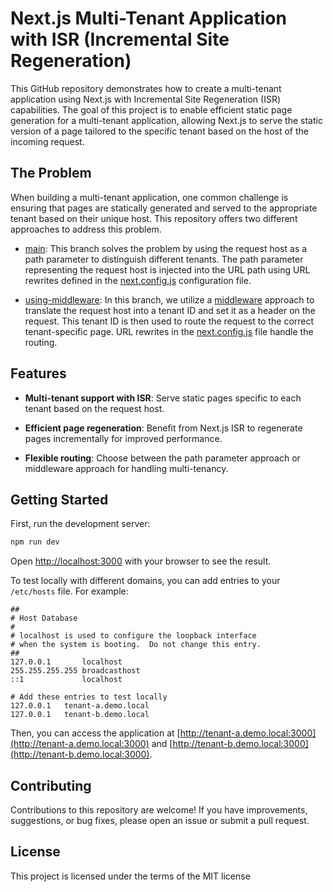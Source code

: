 # Next.js Multi-Tenant Application with ISR (Incremental Site Regeneration)

This GitHub repository demonstrates how to create a multi-tenant application using Next.js with Incremental Site Regeneration (ISR) capabilities. The goal of this project is to enable efficient static page generation for a multi-tenant application, allowing Next.js to serve the static version of a page tailored to the specific tenant based on the host of the incoming request.


## The Problem

When building a multi-tenant application, one common challenge is ensuring that pages are statically generated and served to the appropriate tenant based on their unique host. This repository offers two different approaches to address this problem.

* [main](https://github.com/guidr/nextjs-multi-tenant/tree/main): This branch solves the problem by using the request host as a path parameter to distinguish different tenants. The path parameter representing the request host is injected into the URL path using URL rewrites defined in the [next.config.js](https://github.com/guidr/nextjs-multi-tenant/blob/main/next.config.js) configuration file.

* [using-middleware](https://github.com/guidr/nextjs-multi-tenant/tree/using-middleware): In this branch, we utilize a [middleware](https://nextjs.org/docs/app/building-your-application/routing/middleware) approach to translate the request host into a tenant ID and set it as a header on the request. This tenant ID is then used to route the request to the correct tenant-specific page. URL rewrites in the [next.config.js](https://github.com/guidr/nextjs-multi-tenant/blob/using-middleware/next.config.js) file handle the routing.


## Features

* **Multi-tenant support with ISR**: Serve static pages specific to each tenant based on the request host.

* **Efficient page regeneration**: Benefit from Next.js ISR to regenerate pages incrementally for improved performance.

* **Flexible routing**: Choose between the path parameter approach or middleware approach for handling multi-tenancy.


## Getting Started

First, run the development server:

```bash
npm run dev
```

Open [http://localhost:3000](http://localhost:3000) with your browser to see the result.

To test locally with different domains, you can add entries to your `/etc/hosts` file. For example:

```
##
# Host Database
#
# localhost is used to configure the loopback interface
# when the system is booting.  Do not change this entry.
##
127.0.0.1	    localhost
255.255.255.255	broadcasthost
::1             localhost

# Add these entries to test locally
127.0.0.1	tenant-a.demo.local
127.0.0.1	tenant-b.demo.local
```

Then, you can access the application at [http://tenant-a.demo.local:3000](http://tenant-a.demo.local:3000) and [http://tenant-b.demo.local:3000](http://tenant-b.demo.local:3000).

## Contributing
Contributions to this repository are welcome! If you have improvements, suggestions, or bug fixes, please open an issue or submit a pull request.

## License
This project is licensed under the terms of the MIT license